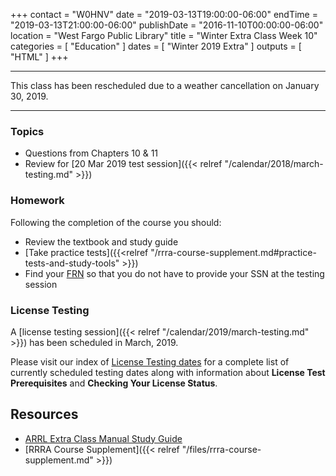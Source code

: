 +++
contact = "W0HNV"
date = "2019-03-13T19:00:00-06:00"
endTime = "2019-03-13T21:00:00-06:00"
publishDate = "2016-11-10T00:00:00-06:00"
location = "West Fargo Public Library"
title = "Winter Extra Class Week 10"
categories = [ "Education" ]
dates = [ "Winter 2019 Extra" ]
outputs = [ "HTML" ]
+++

---

This class has been rescheduled due to a weather
cancellation on January 30, 2019.

---

### Topics

* Questions from Chapters 10 & 11
* Review for [20 Mar 2019 test session]({{< relref "/calendar/2018/march-testing.md" >}})

### Homework

Following the completion of the course you should:

* Review the textbook and study guide
* [Take practice tests]({{<relref "/rrra-course-supplement.md#practice-tests-and-study-tools" >}})
* Find your [FRN](http://wireless.fcc.gov/uls/index.htm?job=about_getting_started) so that you do not have to provide your SSN at the testing session

### License Testing

A [license testing session]({{< relref "/calendar/2019/march-testing.md" >}})
has been scheduled in March, 2019.

Please visit our index of [License Testing dates](/dates/license-testing/)
for a complete list of currently scheduled testing dates along with
information about **License Test Prerequisites** and **Checking Your License
Status**.

## Resources

* [ARRL Extra Class Manual Study Guide](http://www.arrl.org/files/file/Extra%20Class%20License%20Manual/ECLM%2011th%20edition/ECLM%202016%20Studyguide.pdf)
* [RRRA Course Supplement]({{< relref "/files/rrra-course-supplement.md" >}})
